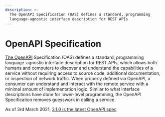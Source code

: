 ```yaml
---
description: >-
  The OpenAPI Specification (OAS) defines a standard, programming
  language-agnostic interface description for REST APIs
---
```


# OpenAPI Specification

[The OpenAPI](https://www.openapis.org/) Specification \(OAS\) defines a standard, programming language-agnostic interface description for REST APIs, which allows both humans and computers to discover and understand the capabilities of a service without requiring access to source code, additional documentation, or inspection of network traffic. When properly defined via OpenAPI, a consumer can understand and interact with the remote service with a minimal amount of implementation logic. Similar to what interface descriptions have done for lower-level programming, the OpenAPI Specification removes guesswork in calling a service.

As of 3rd March 2021, [ 3.1.0 is the latest OpenAPI spec ](http://spec.openapis.org/oas/v3.1.0)

